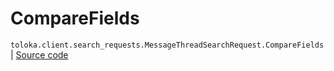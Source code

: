 # CompareFields
`toloka.client.search_requests.MessageThreadSearchRequest.CompareFields` | [Source code](https://github.com/Toloka/toloka-kit/blob/v1.1.3/src/client/search_requests.py#L813)

